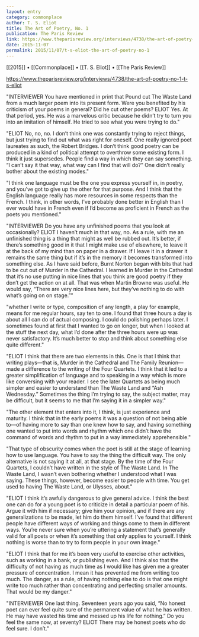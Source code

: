 ```yaml
---
layout: entry
category: commonplace
author: T. S. Eliot
title: The Art of Poetry, No. 1
publication: The Paris Review
link: https://www.theparisreview.org/interviews/4738/the-art-of-poetry-no-1-t-s-eliot
date: 2015-11-07
permalink: 2015/11/07/t-s-eliot-the-art-of-poetry-no-1
---
```


[[2015]] • [[Commonplace]] • [[T. S. Eliot]] • [[The Paris Review]]

https://www.theparisreview.org/interviews/4738/the-art-of-poetry-no-1-t-s-eliot

"INTERVIEWER You have mentioned in print that Pound cut The Waste Land from a much larger poem into its present form. Were you benefited by his criticism of your poems in general? Did he cut other poems? ELIOT Yes. At that period, yes. He was a marvelous critic because he didn’t try to turn you into an imitation of himself. He tried to see what you were trying to do."
 
"ELIOT No, no, no. I don’t think one was constantly trying to reject things, but just trying to find out what was right for oneself. One really ignored poet laureates as such, the Robert Bridges. I don’t think good poetry can be produced in a kind of political attempt to overthrow some existing form. I think it just supersedes. People find a way in which they can say something. “I can’t say it that way, what way can I find that will do?” One didn’t really bother about the existing modes."

"I think one language must be the one you express yourself in, in poetry, and you’ve got to give up the other for that purpose. And I think that the English language really has more resources in some respects than the French. I think, in other words, I’ve probably done better in English than I ever would have in French even if I’d become as proficient in French as the poets you mentioned."

"INTERVIEWER Do you have any unfinished poems that you look at occasionally? ELIOT I haven’t much in that way, no. As a rule, with me an unfinished thing is a thing that might as well be rubbed out. It’s better, if there’s something good in it that I might make use of elsewhere, to leave it at the back of my mind than on paper in a drawer. If I leave it in a drawer it remains the same thing but if it’s in the memory it becomes transformed into something else. As I have said before, Burnt Norton began with bits that had to be cut out of Murder in the Cathedral. I learned in Murder in the Cathedral that it’s no use putting in nice lines that you think are good poetry if they don’t get the action on at all. That was when Martin Browne was useful. He would say, “There are very nice lines here, but they’ve nothing to do with what’s going on on stage.”"

"whether I write or type, composition of any length, a play for example, means for me regular hours, say ten to one. I found that three hours a day is about all I can do of actual composing. I could do polishing perhaps later. I sometimes found at first that I wanted to go on longer, but when I looked at the stuff the next day, what I’d done after the three hours were up was never satisfactory. It’s much better to stop and think about something else quite different."

"ELIOT I think that there are two elements in this. One is that I think that writing plays—that is, Murder in the Cathedral and The Family Reunion—made a difference to the writing of the Four Quartets. I think that it led to a greater simplification of language and to speaking in a way which is more like conversing with your reader. I see the later Quartets as being much simpler and easier to understand than The Waste Land and “Ash Wednesday.” Sometimes the thing I’m trying to say, the subject matter, may be difficult, but it seems to me that I’m saying it in a simpler way."

"The other element that enters into it, I think, is just experience and maturity. I think that in the early poems it was a question of not being able to—of having more to say than one knew how to say, and having something one wanted to put into words and rhythm which one didn’t have the command of words and rhythm to put in a way immediately apprehensible."

"That type of obscurity comes when the poet is still at the stage of learning how to use language. You have to say the thing the difficult way. The only alternative is not saying it at all, at that stage. By the time of the Four Quartets, I couldn’t have written in the style of The Waste Land. In The Waste Land, I wasn’t even bothering whether I understood what I was saying. These things, however, become easier to people with time. You get used to having The Waste Land, or Ulysses, about."

"ELIOT I think it’s awfully dangerous to give general advice. I think the best one can do for a young poet is to criticize in detail a particular poem of his. Argue it with him if necessary; give him your opinion, and if there are any generalizations to be made, let him do them himself. I’ve found that different people have different ways of working and things come to them in different ways. You’re never sure when you’re uttering a statement that’s generally valid for all poets or when it’s something that only applies to yourself. I think nothing is worse than to try to form people in your own image."

"ELIOT I think that for me it’s been very useful to exercise other activities, such as working in a bank, or publishing even. And I think also that the difficulty of not having as much time as I would like has given me a greater pressure of concentration. I mean it has prevented me from writing too much. The danger, as a rule, of having nothing else to do is that one might write too much rather than concentrating and perfecting smaller amounts. That would be my danger."

"INTERVIEWER One last thing. Seventeen years ago you said, “No honest poet can ever feel quite sure of the permanent value of what he has written. He may have wasted his time and messed up his life for nothing.” Do you feel the same now, at seventy? ELIOT There may be honest poets who do feel sure. I don’t."
